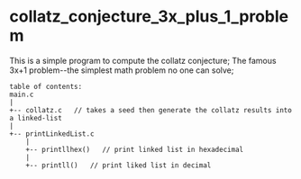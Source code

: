 # collatz_conjecture_3x_plus_1_problem
This is a simple program to compute the collatz conjecture; The famous 3x+1 problem--the simplest math problem no one can solve;


    table of contents:
    main.c
    |
    +-- collatz.c   // takes a seed then generate the collatz results into a linked-list
    |
    +-- printLinkedList.c
        |
        +-- printllhex()   // print linked list in hexadecimal
        |
        +-- printll()   // print liked list in decimal
